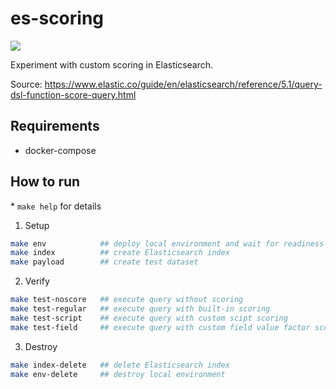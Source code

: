 # es-scoring

![](https://github.com/rvolykh/es-scoring/workflows/Docker%20Compose/badge.svg)

Experiment with custom scoring in Elasticsearch.

Source: https://www.elastic.co/guide/en/elasticsearch/reference/5.1/query-dsl-function-score-query.html

## Requirements

- docker-compose

## How to run

\* `make help` for details

1. Setup

```sh
make env            ## deploy local environment and wait for readiness
make index          ## create Elasticsearch index
make payload        ## create test dataset
```

2. Verify

```sh
make test-noscore   ## execute query without scoring
make test-regular   ## execute query with built-in scoring
make test-script    ## execute query with custom scipt scoring
make test-field     ## execute query with custom field value factor scoring function
```

3. Destroy

```sh
make index-delete   ## delete Elasticsearch index
make env-delete     ## destroy local environment
```
